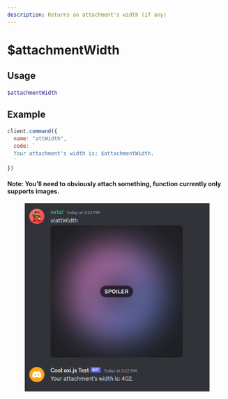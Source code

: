 ```yaml
---
description: Returns an attachment's width (if any)
---
```


# $attachmentWidth

## Usage

```php
$attachmentWidth
```

## Example

```javascript
client.command({
  name: "attWidth",
  code: `
  Your attachment's width is: $attachmentWidth.
  `
})
```

#### Note: You'll need to obviously attach something, function currently only supports images.

<div align="left" data-full-width="false">

<figure><img src="../../.gitbook/assets/exAttWidth.png" alt=""><figcaption></figcaption></figure>

</div>

